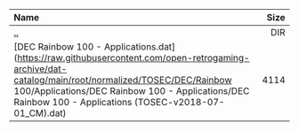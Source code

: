 |Name|Size|
|:---|---:|
|[..](../index.html)|DIR|
|[DEC Rainbow 100 - Applications.dat](https://raw.githubusercontent.com/open-retrogaming-archive/dat-catalog/main/root/normalized/TOSEC/DEC/Rainbow 100/Applications/DEC Rainbow 100 - Applications/DEC Rainbow 100 - Applications (TOSEC-v2018-07-01_CM).dat)|4114|
